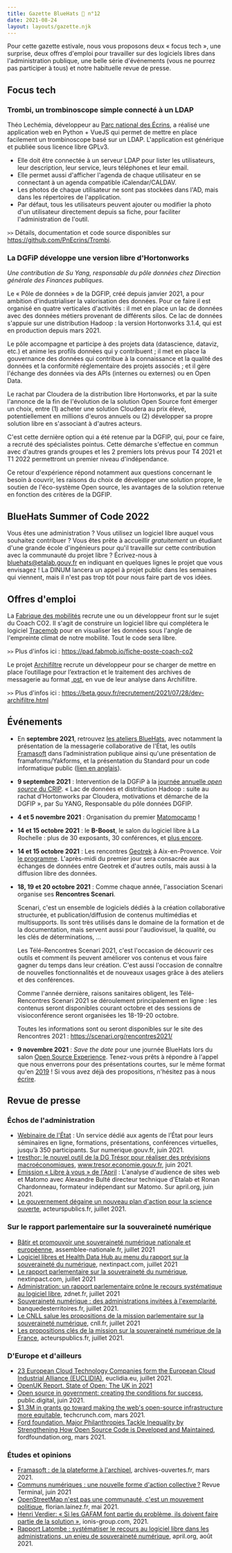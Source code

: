 ```yaml
---
title: Gazette BlueHats 🧢 n°12
date: 2021-08-24
layout: layouts/gazette.njk
---
```


Pour cette gazette estivale, nous vous proposons deux « focus tech », une surprise, deux offres d'emploi pour travailler sur des logiciels libres dans l'administration publique, une belle série d'événements (vous ne pourrez pas participer à tous) et notre habituelle revue de presse.

## Focus tech

### Trombi, un trombinoscope simple connecté à un LDAP

Théo Lechémia, développeur au [Parc national des Écrins](https://github.com/PnEcrins), a réalisé une application web en Python + VueJS qui permet de mettre en place facilement un trombinoscope basé sur un LDAP.  L'application est générique et publiée sous licence libre GPLv3.

-   Elle doit être connectée à un serveur LDAP pour lister les utilisateurs, leur description, leur service, leurs téléphones et leur email.
-   Elle permet aussi d'afficher l'agenda de chaque utilisateur en se connectant à un agenda compatible iCalendar/CALDAV.
-   Les photos de chaque utilisateur ne sont pas stockées dans l'AD, mais dans les répertoires de l'application.
-   Par défaut, tous les utilisateurs peuvent ajouter ou modifier la photo d'un utilisateur directement depuis sa fiche, pour faciliter l'administration de l'outil.

`>>` Détails, documentation et code source disponibles sur <https://github.com/PnEcrins/Trombi>.


### La DGFiP développe une version libre d'Hortonworks

*Une contribution de Su Yang, responsable du pôle données chez Direction générale des Finances publiques.*

Le « Pôle de données » de la DGFIP, créé depuis janvier 2021, a pour ambition d'industrialiser la valorisation des données.  Pour ce faire il est organisé en quatre verticales d'activités : il met en place un lac de données avec des données métiers provenant de différents silos.  Ce lac de données s'appuie sur une distribution Hadoop : la version
Hortonworks 3.1.4, qui est en production depuis mars 2021.  

Le pôle accompagne et participe à des projets data (datascience, dataviz, etc.) et anime les profils données qui y contribuent ; il met en place la gouvernance des données qui contribue à la connaissance et la qualité des données et la conformité réglementaire des projets associés ; et il gère l'échange des données via des APIs (internes ou externes) ou en Open Data.

Le rachat par Cloudera de la distribution libre Hortonworks, et par la suite l'annonce de la fin de l'évolution de la solution Open Source font émerger un choix, entre (1) acheter une solution Cloudera au prix élevé, potentiellement en millions d'euros annuels ou (2) développer sa propre solution libre en s'associant à d'autres acteurs.

C'est cette dernière option qui a été retenue par la DGFIP, qui, pour ce faire, a recruté des spécialistes pointus.  Cette démarche s'effectue en commun avec d'autres grands groupes et les 2 premiers lots prévus pour T4 2021 et T1 2022 permettront un premier niveau d'indépendance.

Ce retour d'expérience répond notamment aux questions concernant le besoin à couvrir, les raisons du choix de développer une solution propre, le soutien de l'éco-système Open source, les avantages de la solution retenue en fonction des critères de la DGFIP.


## BlueHats Summer of Code 2022

Vous êtes une administration ?  Vous utilisez un logiciel libre auquel vous souhaitez contribuer ?  Vous êtes prête à accueillir *gratuitement* un étudiant d'une grande école d'ingénieurs pour qu'il travaille sur cette contribution avec la communauté du projet libre ?  Écrivez-nous à [bluehats@etalab.gouv.fr](mailto:bluehats@etalab.gouv.fr) en indiquant en quelques lignes le projet que vous envisagez !  La DINUM lancera un appel à projet public dans les semaines qui viennent, mais il n'est pas trop tôt pour nous faire part de vos idées.

## Offres d'emploi

La [Fabrique des mobilités](https://lafabriquedesmobilites.fr/) recrute une ou un développeur front sur le sujet du Coach CO2.  Il s'agit de construire un logiciel libre qui complétera le logiciel [Tracemob](https://forge.grandlyon.com/pocs/cozy/tracemob) pour en visualiser les données sous l'angle de l'empreinte climat de notre mobilité. Tout le code sera libre.

`>>` Plus d'infos ici : <https://pad.fabmob.io/fiche-poste-coach-co2>

Le projet [Archifiltre](https://archifiltre.fabrique.social.gouv.fr/) recrute un développeur pour se charger de mettre en place l’outillage pour l’extraction et le traitement des archives de messagerie au format [.pst](https://fr.wikipedia.org/wiki/.pst), en vue de leur analyse dans Archifiltre.

`>>` Plus d'infos ici : <https://beta.gouv.fr/recrutement/2021/07/28/dev-archifiltre.html​>

## Événements

-   En **septembre 2021**, retrouvez [les ateliers BlueHats](https://github.com/blue-hats/ateliers/blob/main/ateliers.org), avec notamment la présentation de la messagerie collaborative de l'État, les outils [Framasoft](https://framasoft.org) dans l’administration publique ainsi qu'une présentation de framaforms/Yakforms, et la présentation du Standard pour un code informatique public ([lien en anglais](https://standard.publiccode.net/)).

-   **9 septembre 2021** : Intervention de la DGFiP à la [journée annuelle *open source* du CRIP](https://www.crip-asso.fr/crip/event/detail.html/idConf/966).  « Lac de données et distribution Hadoop : suite au rachat d’Hortonworks par Cloudera, motivations et démarche de la DGFIP », par Su YANG, Responsable du pôle données DGFIP.

-   **4 et 5 novembre 2021** : Organisation du premier [Matomocamp](https://matomocamp.org) !

-   **14 et 15 octobre 2021** : le **B-Boost**, le salon du logiciel libre à La Rochelle : plus de 30 exposants, 30 conférences, et [plus encore](https://b-boost.fr/).

-   **14 et 15 octobre 2021** : Les rencontres [Geotrek](https://geotrek.fr/) à Aix-en-Provence.  Voir [le programme](https://groups.google.com/u/3/g/geotrek-fr/c/k3IxyRHEdsE).  L'après-midi du premier jour sera consacrée aux échanges de données entre Geotrek et d'autres outils, mais aussi à la diffusion libre des données.

-   **18, 19 et 20 octobre 2021** : Comme chaque année, l'association Scenari organise ses **Rencontres Scenari**.
    
    Scenari, c'est un ensemble de logiciels dédiés à la création
    collaborative structurée, et publication/diffusion de contenus
    multimédias et multisupports. Ils sont très utilisés dans le
    domaine de la formation et de la documentation, mais servent aussi
    pour l'audiovisuel, la qualité, ou les clés de déterminations,
    &#x2026;
    
    Les Télé-Rencontres Scenari 2021, c'est l'occasion de découvrir
    ces outils et comment ils peuvent améliorer vos contenus et vous
    faire gagner du temps dans leur création. C'est aussi l'occasion
    de connaître de nouvelles fonctionnalités et de nouveaux usages
    grâce à des ateliers et des conférences.
    
    Comme l'année dernière, raisons sanitaires obligent, les
    Télé-Rencontres Scenari 2021 se déroulement principalement en
    ligne : les contenus seront disponibles courant octobre et des
    sessions de visioconférence seront organisées les 18-19-20
    octobre.
    
    Toutes les informations sont ou seront disponibles sur le site des
    Rencontres 2021 : <https://scenari.org/rencontres2021/>

-   **9 novembre 2021** : *Save the date* pour une journée BlueHats lors du salon [Open Source Experience](https://www.opensource-experience.com/).  Tenez-vous prêts à répondre à l'appel que nous enverrons pour des présentations courtes, sur le même format qu'en [2019](https://forum.etalab.gouv.fr/t/journee-bluehats-lors-du-paris-open-source-summit-le-11-decembre-2019/4614) !  Si vous avez déjà des propositions, n'hésitez pas à nous [écrire](mailto:bluehats@etalab.gouv.fr).


## Revue de presse

### Échos de l'administration

-   [Webinaire de l'État](https://www.numerique.gouv.fr/outils-agents/webinaire-etat/) : Un service dédié aux agents de l’État pour leurs séminaires en ligne, formations, présentations, conférences virtuelles, jusqu’à 350 participants.  Sur numerique.gouv.fr, juin 2021.
-   [tresthor: le nouvel outil de la DG Trésor pour réaliser des prévisions macroéconomiques](https://www.tresor.economie.gouv.fr/Articles/2021/06/30/tresthor-le-nouvel-outil-de-la-dg-tresor-pour-realiser-des-previsions-macroeconomiques), www.tresor.economie.gouv.fr, juin 2021.
-   [Emission « Libre à vous » de l'April](https://april.org/111-matomo) : L'analyse d'audience de sites web et Matomo avec Alexandre Bulté directeur technique d'Etalab et Ronan Chardonneau, formateur indépendant sur Matomo.  Sur april.org, juin 2021.
-   [Le gouvernement dégaine un nouveau plan d'action pour la science ouverte](https://www.acteurspublics.fr/articles/le-gouvernement-degaine-un-nouveau-plan-daction-pour-la-science-ouverte), acteurspublics.fr, juillet 2021.

### Sur le rapport parlementaire sur la souveraineté numérique

-   [Bâtir et promouvoir une souveraineté numérique nationale et européenne](https://www.assemblee-nationale.fr/dyn/15/rapports/souvnum/l15b4299-t1_rapport-information), assemblee-nationale.fr, juillet 2021
-   [Logiciel libres et Health Data Hub au menu du rapport sur la souveraineté du numérique](https://www.nextinpact.com/article/47722/logiciel-libres-et-health-data-hub-au-menu-rapport-sur-souverainete-numerique), nextinpact.com, juillet 2021
-   [Le rapport parlementaire sur la souveraineté du numérique](https://www.nextinpact.com/lebrief/47745/le-rapport-parlementaire-sur-souverainete-numerique), nextinpact.com, juillet 2021
-   [Administration: un rapport parlementaire prône le recours systématique au logiciel libre](https://www.zdnet.fr/blogs/l-esprit-libre/administration-un-rapport-parlementaire-prone-le-recours-systematique-au-logiciel-libre-39926175.htm), zdnet.fr, juillet 2021
-   [Souveraineté numérique : des administrations invitées à l'exemplarité](https://www.banquedesterritoires.fr/souverainete-numerique-des-administrations-invitees-lexemplarite), banquedesterritoires.fr, juillet 2021.
-   [Le CNLL salue les propositions de la mission parlementaire sur la souveraineté numérique](https://cnll.fr/news/mission-parlementaire-souverainete-numerique/), cnll.fr, juillet 2021
-   [Les propositions clés de la mission sur la souveraineté numérique de la France](https://www.acteurspublics.fr/articles/les-propositions-cles-de-la-mission-sur-la-souverainete-numerique-de-la-france), acteurspublics.fr, juillet 2021.

### D'Europe et d'ailleurs

-   [23 European Cloud Technology Companies form the European Cloud Industrial Alliance (EUCLIDIA)](https://www.euclidia.eu/publications/EUCLIDIA-Press.Release.Launch.Announcement), euclidia.eu, juillet 2021.
-   [OpenUK Report. State of Open: The UK in 2021](https://openuk.uk/stateofopen/)
-   [Open source in government: creating the conditions for success](https://public.digital/2021/06/21/open-source-in-government-creating-the-conditions-for-success), public.digital, juin 2021.
-   [$1.3M in grants go toward making the web's open-source infrastructure more equitable](https://techcrunch.com/2021/03/03/1-3m-in-grants-go-towards-making-the-webs-open-source-infrastructure-more-equitable/), techcrunch.com, mars 2021.
-   [Ford foundation. Major Philanthropies Tackle Inequality by Strengthening How Open Source Code is Developed and Maintained](https://www.fordfoundation.org/the-latest/news/major-philanthropies-tackle-inequality-by-strengthening-how-open-source-code-is-developed-and-maintained/), fordfoundation.org, mars 2021.

### Études et opinions

-   [Framasoft : de la plateforme à l'archipel](https://hal.archives-ouvertes.fr/hal-03177060/), archives-ouvertes.fr, mars 2021.
-   [Communs numériques : une nouvelle forme d'action collective ?](https://journals.openedition.org/terminal/7793) Revue Terminal, juin 2021
-   [OpenStreetMap n'est pas une communauté, c'est un mouvement politique](http://florian.lainez.fr/2021/05/12/openstreetmap-nest-pas-une-communaute-cest-un-mouvement-politique/), florian.lainez.fr, mai 2021.
-   [Henri Verdier: « Si les GAFAM font partie du problème, ils doivent faire partie de la solution »](https://actu.ionis-group.com/henri-verdier/), ionis-group.com, 2021.
-   [Rapport Latombe : systématiser le recours au logiciel libre dans les administrations, un enjeu de souveraineté numérique](https://www.april.org/rapport-latombe-systematiser-le-recours-au-logiciel-libre-dans-les-administrations-un-enjeu-de-souve), april.org, août 2021.

